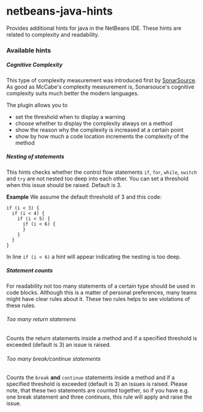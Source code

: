 # netbeans-java-hints
Provides additional hints for java in the NetBeans IDE. These hints are related to complexity and readability.

### Available hints
##### Cognitive Complexity
This type of complexity measurement was introduced first by [SonarSource](https://www.sonarsource.com/docs/CognitiveComplexity.pdf). 
As good as McCabe's complexity measurement is, Sonarsouce's cognitive complexity suits much better the modern languages.

The plugin allows you to 
* set the threshold when to display a warning
* choose whether to display the complexity always on a method
* show the reason why the complexity is increased at a certain point
* show by how much a code location increments the complexity of the method

##### Nesting of statements
This hints checks whether the control flow statements `if`, `for`, `while`, `switch` and `try` are not nested too deep into each other.
You can set a threshold when this issue should be raised. Default is 3.

**Example**
We assume the default threshold of 3 and this code:
```
if (i < 3) {
  if (i < 4) {
    if (i < 5) {
      if (i < 6) {
      }
    }
  }
}
```
In line ``if (i < 6)`` a hint will appear indicating the nesting is too deep.

##### Statement counts
For readability not too many statements of a certain type should be used in code blocks. Although this is a matter of personal preferences, many teams might have clear rules about it.
These two rules helps to see violations of these rules.
###### Too many return statemens
Counts the return statements inside a method and if a specified threshold is exceeded (default is 3) an issue is raised.
###### Too many break/continue statements
Counts the ``break`` **and** ``continue`` statements inside a method and if a specified threshold is exceeded (default is 3) an issues is raised.
Please note, that these two statements are counted together, so if you have e.g. one break statement and three continues, this rule will apply and raise the issue.

